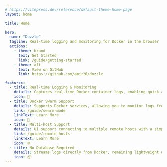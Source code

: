 ```yaml
---
# https://vitepress.dev/reference/default-theme-home-page
layout: home

title: Home

hero:
  name: "Dozzle"
  tagline: Real-time logging and monitoring for Docker in the browser
  actions:
    - theme: brand
      text: Get Started
      link: /guide/getting-started
    - theme: alt
      text: View on GitHub
      link: https://github.com/amir20/dozzle

features:
  - title: Real-time Logging & Monitoring
    details: Captures real-time Docker container logs, enabling quick and efficient issue diagnosis.
    icon: 🚀
  - title: Docker Swarm Support
    details: Supports Docker services, allowing you to monitor logs from multiple nodes in a single interface.
    link: /guide/swarm-mode
    linkText: Learn More
    icon: 🐳
  - title: Multi-host Support
    details: UI support connecting to multiple remote hosts with a simple drop down to choose between different hosts.
    link: /guide/remote-hosts
    linkText: Learn More
    icon: 🌐
  - title: No Database Required
    details: Streams logs directly from Docker, remaining lightweight without extra overhead or complexity.
    icon: 📦
---
```

